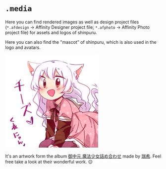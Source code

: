 # `.media`

Here you can find rendered images as well as design project files (`*.afdesign` → Affinity Designer project file; `*.afphoto` → Affinity Photo project file) for assets and logos of shinpuru.

Here you can also find the "mascot" of shinpuru, which is also used in the logo and avatars.

<img src="shinpuru-original-mascot.jpg" height="300"/>

It's an artwork form the album [御中元 魔法少女詰め合わせ](https://www.pixiv.net/member_illust.php?mode=medium&illust_id=44692506) made by [瑞希](https://www.pixiv.net/member.php?id=137253). Feel free take a look at their wonderful work. 😉

